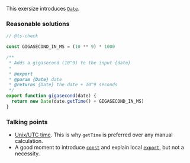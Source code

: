 This exersize introduces [`Date`](https://developer.mozilla.org/en-US/docs/Web/JavaScript/Reference/Global_Objects/Date).

### Reasonable solutions
```javascript
// @ts-check

const GIGASECOND_IN_MS = (10 ** 9) * 1000

/**
 * Adds a gigasecond (10^9) to the input {date}
 *
 * @export
 * @param {Date} date
 * @returns {Date} the date + 10^9 seconds
 */
export function gigasecond(date) {
  return new Date(date.getTime() + GIGASECOND_IN_MS)
}
```

### Talking points
- [Unix/UTC time](https://en.wikipedia.org/wiki/Unix_time). This is why `getTime` is preferred over any manual calculation.
- A good moment to introduce [`const`](https://developer.mozilla.org/en-US/docs/Web/JavaScript/Reference/Statements/const) and explain local [`export`](https://developer.mozilla.org/en-US/docs/web/javascript/reference/statements/export), but not a necessity.
